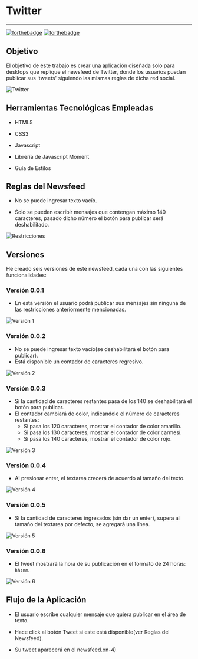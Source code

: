 # **Twitter**

--------------------------------------------------------------------------------------------------------------------------------------------------------------------------------------------------------------------------------------------------

[![forthebadge](http://forthebadge.com/images/badges/built-by-developers.svg)](http://forthebadge.com)
[![forthebadge](http://forthebadge.com/images/badges/for-you.svg)](http://forthebadge.com)

## **Objetivo**

El objetivo de este trabajo es crear una aplicación diseñada solo para desktops que replique el newsfeed de Twitter, donde los usuarios puedan publicar sus 'tweets' siguiendo las mismas reglas de dicha red social.

![Twitter](assets/images/twitter.gif)

## **Herramientas Tecnológicas Empleadas**

* HTML5

* CSS3

* Javascript

* Librería de Javascript Moment

* Guía de Estilos

## **Reglas del Newsfeed**

* No se puede ingresar texto vacío.

* Solo se pueden escribir mensajes que contengan máximo 140 caracteres, pasado dicho número el botón para publicar será deshabilitado.

![Restricciones](assets/images/version2.JPG)


## **Versiones**

He creado seis versiones de este newsfeed, cada una con las siguientes funcionalidades:

### **Versión 0.0.1**

* En esta versión el usuario podrá publicar sus mensajes sin ninguna de las restricciones anteriormente mencionadas.

![Versión 1](assets/images/version1.JPG)

### **Versión 0.0.2**

* No se puede ingresar texto vacío(se deshabilitará el botón para publicar).
* Está disponible un contador de caracteres regresivo.

![Versión 2](assets/images/version2.1.JPG)

### **Versión 0.0.3**

* Si la cantidad de caracteres restantes pasa de los 140 se deshabilitará el botón para publicar.
* El contador cambiará de color, indicandole el número de caracteres restantes:
  * Si pasa los 120 caracteres, mostrar el contador de color amarillo.
  * Si pasa los 130 caracteres, mostrar el contador de color carmesí.
  * Si pasa los 140 caracteres, mostrar el contador de color rojo.

![Versión 3](assets/images/version3.JPG)

### **Versión 0.0.4**

* Al presionar enter, el textarea crecerá de acuerdo al tamaño del texto.

![Versión 4](assets/images/version4.JPG)

### **Versión 0.0.5**

* Si la cantidad de caracteres ingresados (sin dar un enter), supera al tamaño del textarea por defecto, se agregará una línea.

![Versión 5](assets/images/version5.JPG)

### **Versión 0.0.6**

* El tweet mostrará la hora de su publicación en el formato de 24 horas: ```hh:mm```.

![Versión 6](assets/images/version6.JPG)

## **Flujo de la Aplicación**

* El usuario escribe cualquier mensaje que quiera publicar en el área de texto.

* Hace click al botón Tweet si este está disponible(ver Reglas del Newsfeed).

* Su tweet aparecerá en el newsfeed.on-4)